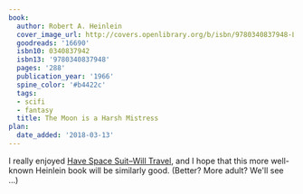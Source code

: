```yaml
---
book:
  author: Robert A. Heinlein
  cover_image_url: http://covers.openlibrary.org/b/isbn/9780340837948-L.jpg
  goodreads: '16690'
  isbn10: 0340837942
  isbn13: '9780340837948'
  pages: '288'
  publication_year: '1966'
  spine_color: '#b4422c'
  tags:
  - scifi
  - fantasy
  title: The Moon is a Harsh Mistress
plan:
  date_added: '2018-03-13'
---
```


I really enjoyed [Have Space Suit–Will Travel](https://books.rixx.de/reviews/2020/have-space-suit-will-travel), and I
hope that this more well-known Heinlein book will be similarly good. (Better? More adult? We'll see …)
